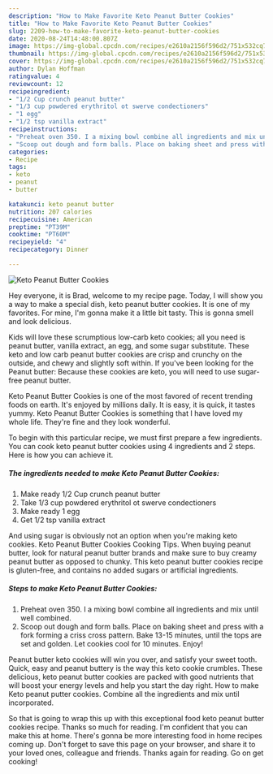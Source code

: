 ```yaml
---
description: "How to Make Favorite Keto Peanut Butter Cookies"
title: "How to Make Favorite Keto Peanut Butter Cookies"
slug: 2209-how-to-make-favorite-keto-peanut-butter-cookies
date: 2020-08-24T14:48:00.807Z
image: https://img-global.cpcdn.com/recipes/e2610a2156f596d2/751x532cq70/keto-peanut-butter-cookies-recipe-main-photo.jpg
thumbnail: https://img-global.cpcdn.com/recipes/e2610a2156f596d2/751x532cq70/keto-peanut-butter-cookies-recipe-main-photo.jpg
cover: https://img-global.cpcdn.com/recipes/e2610a2156f596d2/751x532cq70/keto-peanut-butter-cookies-recipe-main-photo.jpg
author: Dylan Hoffman
ratingvalue: 4
reviewcount: 12
recipeingredient:
- "1/2 Cup crunch peanut butter"
- "1/3 cup powdered erythritol ot swerve condectioners"
- "1 egg"
- "1/2 tsp vanilla extract"
recipeinstructions:
- "Preheat oven 350. I a mixing bowl combine all ingredients and mix until well combined."
- "Scoop out dough and form balls. Place on baking sheet and press with a fork forming a criss cross pattern. Bake 13-15 minutes, until the tops are set and golden. Let cookies cool for 10 minutes. Enjoy!"
categories:
- Recipe
tags:
- keto
- peanut
- butter

katakunci: keto peanut butter 
nutrition: 207 calories
recipecuisine: American
preptime: "PT39M"
cooktime: "PT60M"
recipeyield: "4"
recipecategory: Dinner

---
```



![Keto Peanut Butter Cookies](https://img-global.cpcdn.com/recipes/e2610a2156f596d2/751x532cq70/keto-peanut-butter-cookies-recipe-main-photo.jpg)

Hey everyone, it is Brad, welcome to my recipe page. Today, I will show you a way to make a special dish, keto peanut butter cookies. It is one of my favorites. For mine, I'm gonna make it a little bit tasty. This is gonna smell and look delicious.

Kids will love these scrumptious low-carb keto cookies; all you need is peanut butter, vanilla extract, an egg, and some sugar substitute. These keto and low carb peanut butter cookies are crisp and crunchy on the outside, and chewy and slightly soft within. If you&#39;ve been looking for the Peanut butter: Because these cookies are keto, you will need to use sugar-free peanut butter.

Keto Peanut Butter Cookies is one of the most favored of recent trending foods on earth. It's enjoyed by millions daily. It is easy, it is quick, it tastes yummy. Keto Peanut Butter Cookies is something that I have loved my whole life. They're fine and they look wonderful.


To begin with this particular recipe, we must first prepare a few ingredients. You can cook keto peanut butter cookies using 4 ingredients and 2 steps. Here is how you can achieve it.

<!--inarticleads1-->

##### The ingredients needed to make Keto Peanut Butter Cookies:

1. Make ready 1/2 Cup crunch peanut butter
1. Take 1/3 cup powdered erythritol ot swerve condectioners
1. Make ready 1 egg
1. Get 1/2 tsp vanilla extract


And using sugar is obviously not an option when you&#39;re making keto cookies. Keto Peanut Butter Cookies Cooking Tips. When buying peanut butter, look for natural peanut butter brands and make sure to buy creamy peanut butter as opposed to chunky. This keto peanut butter cookies recipe is gluten-free, and contains no added sugars or artificial ingredients. 

<!--inarticleads2-->

##### Steps to make Keto Peanut Butter Cookies:

1. Preheat oven 350. I a mixing bowl combine all ingredients and mix until well combined.
1. Scoop out dough and form balls. Place on baking sheet and press with a fork forming a criss cross pattern. Bake 13-15 minutes, until the tops are set and golden. Let cookies cool for 10 minutes. Enjoy!


Peanut butter keto cookies will win you over, and satisfy your sweet tooth. Quick, easy and peanut buttery is the way this keto cookie crumbles. These delicious, keto peanut butter cookies are packed with good nutrients that will boost your energy levels and help you start the day right. How to make Keto peanut putter cookies. Combine all the ingredients and mix until incorporated. 

So that is going to wrap this up with this exceptional food keto peanut butter cookies recipe. Thanks so much for reading. I'm confident that you can make this at home. There's gonna be more interesting food in home recipes coming up. Don't forget to save this page on your browser, and share it to your loved ones, colleague and friends. Thanks again for reading. Go on get cooking!
